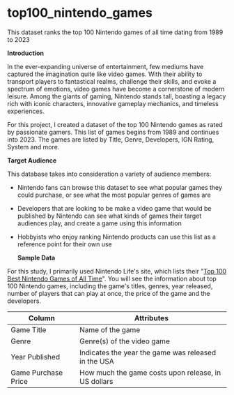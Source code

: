 # top100_nintendo_games
This dataset ranks the top 100 Nintendo games of all time dating from 1989 to 2023

**Introduction**

In the ever-expanding universe of entertainment, few mediums have captured the imagination quite like video games. With their ability to transport players to fantastical realms, challenge their skills, and evoke a spectrum of emotions, video games have become a cornerstone of modern leisure. Among the giants of gaming, Nintendo stands tall, boasting a legacy rich with iconic characters, innovative gameplay mechanics, and timeless experiences.

For this project, I created a dataset of the top 100 Nintendo games as rated by passionate gamers. This list of games begins from 1989 and continues into 2023. The games are listed by Title, Genre, Developers, IGN Rating, System and more. 

**Target Audience**

This database takes into consideration a variety of audience members:

- Nintendo fans can browse this dataset to see what popular games they could purchase, or see what the most popular genres of games are
- Developers that are looking to be make a video game that would be published by Nintendo can see what kinds of games their target audiences play, and create a game using this information
- Hobbyists who enjoy ranking Nintendo products can use this list as a reference point for their own use

  **Sample Data**

For this study, I primarily used Nintendo Life's site, which lists their "[Top 100 Best Nintendo Games of All Time](https://www.nintendolife.com/guides/top-100-best-nintendo-games-of-all-time)". You will see the information about top 100 Nintendo games, including the game's titles, genres, year released, number of players that can play at once, the price of the game and the developers.

| Column | Attributes |
|----------|----------|
| Game Title | Name of the game | 
| Genre | Genre(s) of the video game | 
| Year Published | Indicates the year the game was released in the USA |
| Game Purchase Price | How much the game costs upon release, in US dollars |
